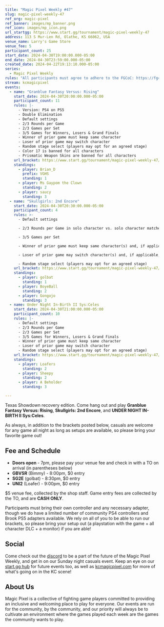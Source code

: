 ```yaml
---
title: "Magic Pixel Weekly #47"
slug: magic-pixel-weekly-47
ref_org: magic-pixel
ref_banner: images/mp_banner.png
ref_icon: images/mp_icon.png
url_startgg: https://www.start.gg/tournament/magic-pixel-weekly-47
address: 113 S Mur-Len Rd, Olathe, KS 66062, USA
venue_name: Larry's Game Store
venue_fee: 5
participant_count: 25
start_date: 2024-04-30T19:00:00.000-05:00
end_date: 2024-04-30T23:59:00.000-05:00
created_date: 2024-04-22T19:13:10.000-05:00
series:
  - Magic Pixel Weekly
rules: "All participants must agree to adhere to the FGCoC: https://fgcoc.com/"
stream: kcmagicpixel
events:
  - name: "Granblue Fantasy Versus: Rising"
    start_date: 2024-04-30T20:00:00.000-05:00
    participant_count: 11
    rules: |-
      - Version: PS4 on PS5
      - Double Elimination
      - Default settings
      - 2/3 Rounds per Game
      - 2/3 Games per Set
      - 3/5 Games for Winners, Losers & Grand Finals
      - Winner of prior game must keep same character
      - Loser of prior game may switch character
      - Random stage select (players may opt for an agreed stage)
      - Color 17 is banned for all characters
      - Prismatic Weapon Skins are banned for all characters
    url_bracket: https://www.start.gg/tournament/magic-pixel-weekly-47/events/granblue-fantasy-versus-rising/brackets/1644637/2453349
    standings:
      - player: Brian_D
        prefix: VGHS
        standing: 1
      - player: Ms Gaypom the Clown
        standing: 2
      - player: saucy
        standing: 3
  - name: "Skullgirls: 2nd Encore"
    start_date: 2024-04-30T20:30:00.000-05:00
    participant_count: 4
    rules: >-
      - Default settings

      - 2/3 Rounds per Game in solo character vs. solo character matches

      - 3/5 Games per Set

      - Winner of prior game must keep same character(s) and, if applicable, assists

      - Loser of prior game may switch character(s) and, if applicable, assists

      - Random stage select (players may opt for an agreed stage)
    url_bracket: https://www.start.gg/tournament/magic-pixel-weekly-47/events/skullgirls-2nd-encore/brackets/1644635/2453347
    standings:
      - player: golbat
        standing: 1
      - player: BoyeBall
        standing: 2
      - player: Gongojo
        standing: 3
  - name: Under Night In-Birth II Sys:Celes
    start_date: 2024-04-30T21:00:00.000-05:00
    participant_count: 10
    rules: |-
      - Default settings
      - 2/3 Rounds per Game
      - 2/3 Games per Set
      - 3/5 Games for Winners, Losers & Grand Finals
      - Winner of prior game must keep same character
      - Loser of prior game may switch character
      - Random stage select (players may opt for an agreed stage)
    url_bracket: https://www.start.gg/tournament/magic-pixel-weekly-47/events/under-night-in-birth-ii-sys-celes/brackets/1644639/2453351
    standings:
      - player: Loafers
        standing: 2
      - player: Sheepy
        standing: 2
      - player: A Beholder
        standing: 3

---
```


Texas Showdown recovery edition. Come hang out and play **Granblue Fantasy Versus: Rising**, **Skullgirls: 2nd Encore**, and **UNDER NIGHT IN-BIRTH II Sys:Celes**.

As always, in addition to the brackets posted below, casuals are welcome for any game all night as long as setups are available, so please bring your favorite game out! 

## Fee and Schedule

- **Doors open** - 7pm, please pay your venue fee and check in with a TO on arrival (in parentheses below)
- **GBVSR** (Bimmy) - 8:00pm, $0 entry
- **SG2E** (golbat) - 8:30pm, $0 entry
- **UNI2** (Loafer) - 9:00pm, $0 entry

$5 venue fee, collected by the shop staff. Game entry fees are collected by the TO, and are **CASH ONLY**. 

Participants must bring their own controller and any necessary adapter, though we do have a limited number of community PS4 controllers and Brook PS5 adapters available. We rely on all of you to be able to run our brackets, so please bring your setup out (a playstation with the game + all character DLC + a monitor) if you are able!  

## Social
Come check out the [discord](https://discord.gg/jkmn6CVrrQ) to be a part of the future of the Magic Pixel Weekly, and get in on our Sunday night casuals event. Keep an eye on our [start.gg hub](https://www.start.gg/hub/magic-pixel) for future events too, as well as [kcmagicpixel.com](https://kcmagicpixel.com) for more of what's going on in the KC scene!

## About Us

Magic Pixel is a collective of fighting game players committed to providing an inclusive and welcoming place to play for everyone. Our events are run for the community, by the community, and our priority will always be to cultivate an environment where the games played each week are the games the community wants to play.
  